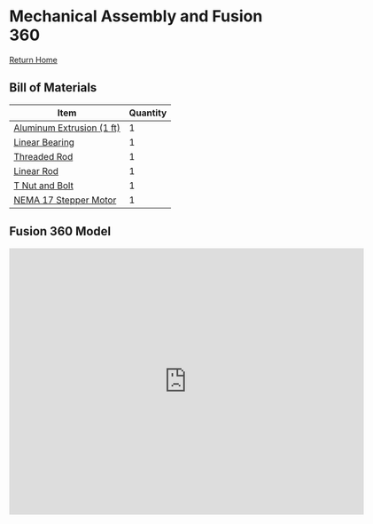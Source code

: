 # Mechanical Assembly and Fusion 360
[Return Home](/SyringePumpDemo/index.html)

## Bill of Materials

Item | Quantity
------------ | -------------
[Aluminum Extrusion (1 ft)](https://www.mcmaster.com/47065T107/) | 1
[Linear Bearing](https://www.mcmaster.com/61205K75/) | 1
[Threaded Rod](https://www.mcmaster.com/1078N32/) | 1
[Linear Rod](https://www.mcmaster.com/6112K44/) | 1
[T Nut and Bolt](https://www.mcmaster.com/47065T139/) | 1
[NEMA 17 Stepper Motor](https://www.damencnc.com/en/stepper-motor-dcnc-nema17-0-5nm/a259) | 1

## Fusion 360 Model

<iframe src="https://vanderbilt420.autodesk360.com/shares/public/SH919a0QTf3c32634dcf53a1612d9ab48a1f?mode=embed" width="640" height="480" allowfullscreen="true" webkitallowfullscreen="true" mozallowfullscreen="true"  frameborder="0"></iframe>
